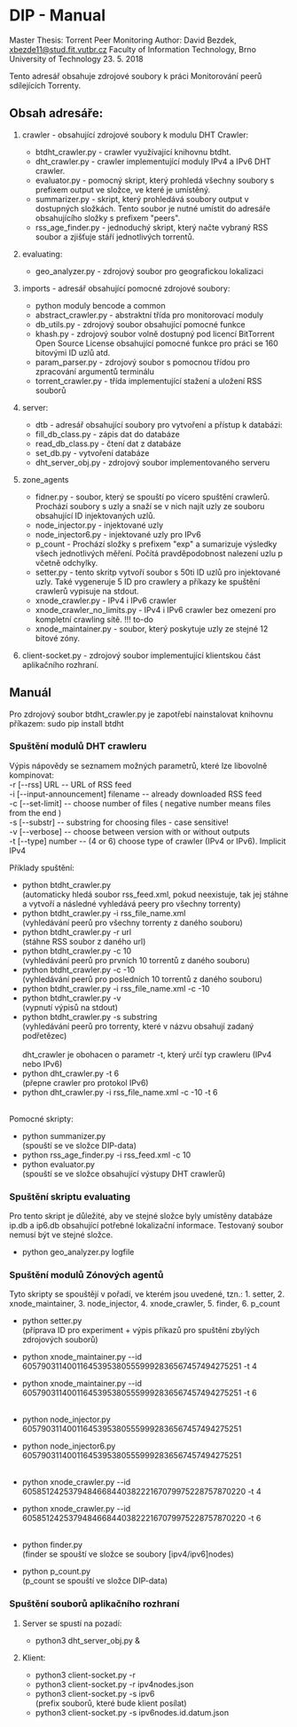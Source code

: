 # DIP - Manual
Master Thesis: Torrent Peer Monitoring
Author: David Bezdek, xbezde11@stud.fit.vutbr.cz
Faculty of Information Technology, Brno University of Technology
23. 5. 2018

Tento adresář obsahuje zdrojové soubory k práci Monitorování peerů sdílejících Torrenty.

## Obsah adresáře:
1. crawler - obsahující zdrojové soubory k modulu DHT Crawler:
   - btdht_crawler.py - crawler využívající knihovnu btdht.
   - dht_crawler.py - crawler implementující moduly IPv4 a IPv6 DHT crawler.
   - evaluator.py - pomocný skript, který prohledá všechny soubory s prefixem output ve složce, ve které je umístěný.
   - summarizer.py - skript, který prohledává soubory output v dostupných složkách. Tento soubor je nutné umístit do adresáře obsahujícího složky s prefixem "peers".
   - rss_age_finder.py - jednoduchý skript, který načte vybraný RSS soubor a zjišťuje stáří jednotlivých torrentů.
  
2. evaluating:
   - geo_analyzer.py - zdrojový soubor pro geografickou lokalizaci
  
3. imports - adresář obsahující pomocné zdrojové soubory:
   - python moduly bencode a common
   - abstract_crawler.py - abstraktní třída pro monitorovací moduly
   - db_utils.py - zdrojový soubor obsahující pomocné funkce
   - khash.py - zdrojový soubor volně dostupný pod licencí BitTorrent Open Source License obsahující pomocné funkce pro práci se 160 bitovými ID uzlů atd.
   - param_parser.py - zdrojový soubor s pomocnou třídou pro zpracování argumentů terminálu
   - torrent_crawler.py - třída implementující stažení a uložení RSS souborů
  
4. server:
   - dtb - adresář obsahující soubory pro vytvoření a přístup k databázi:
    - fill_db_class.py - zápis dat do databáze
    - read_db_class.py - čtení dat z databáze
    - set_db.py - vytvoření databáze
   - dht_server_obj.py - zdrojový soubor implementovaného serveru

5. zone_agents
   - fidner.py - soubor, který se spouští po vícero spuštění crawlerů. Prochází soubory s uzly a snaží se v nich najít uzly ze souboru obsahující ID injektovaných uzlů.
   - node_injector.py - injektované uzly
   - node_injector6.py - injektované uzly pro IPv6
   - p_count - Prochází složky s prefixem "exp" a sumarizuje výsledky všech jednotlivých měření. Počítá pravděpodobnost nalezení uzlu p včetně odchylky.
   - setter.py - tento skritp vytvoří soubor s 50ti ID uzlů pro injektované uzly. Také vygeneruje 5 ID pro crawlery a příkazy ke spuštění crawlerů vypisuje na stdout.
   - xnode_crawler.py - IPv4 i IPv6 crawler
   - xnode_crawler_no_limits.py - IPv4 i IPv6 crawler bez omezení pro kompletní crawling sítě. !!! to-do
   - xnode_maintainer.py - soubor, který poskytuje uzly ze stejné 12 bitové zóny.
  
6. client-socket.py - zdrojový soubor implementující klientskou část aplikačního rozhraní.

## Manuál
Pro zdrojový soubor btdht_crawler.py je zapotřebí nainstalovat knihovnu příkazem:
sudo pip install btdht

### Spuštění modulů DHT crawleru
Výpis nápovědy se seznamem možných parametrů, které lze libovolně kompinovat: <br>
    -r [--rss] URL -- URL of RSS feed <br>
    -i [--input-announcement] filename -- already downloaded RSS feed <br>
    -c [--set-limit] -- choose number of files ( negative number means files from the end ) <br>
    -s [--substr] -- substring for choosing files - case sensitive! <br>
    -v [--verbose] -- choose between version with or without outputs <br>
    -t [--type] number -- (4 or 6) choose type of crawler (IPv4 or IPv6). Implicit IPv4 <br>

Příklady spuštění: <br>
- python btdht_crawler.py <br>(automaticky hledá soubor rss_feed.xml, pokud neexistuje, tak jej stáhne a vytvoří a následné vyhledává peery pro všechny torrenty) <br>
- python btdht_crawler.py -i rss_file_name.xml <br> (vyhledávání peerů pro všechny torrenty z daného souboru) <br>
- python btdht_crawler.py -r url <br>(stáhne RSS soubor z daného url) <br>
- python btdht_crawler.py -c 10  <br>(vyhledávání peerů pro prvních 10 torrentů z daného souboru) <br>
- python btdht_crawler.py -c -10 <br>(vyhledávání peerů pro posledních 10 torrentů z daného souboru) <br>
- python btdht_crawler.py -i rss_file_name.xml -c -10 <br>
- python btdht_crawler.py -v <br> (vypnutí výpisů na stdout) <br>
- python btdht_crawler.py -s substring <br>(vyhledávání peerů pro torrenty, které v názvu obsahují zadaný podřetězec) <br>
   <br>
dht_crawler je obohacen o parametr -t, který určí typ crawleru (IPv4 nebo IPv6) <br>
- python dht_crawler.py -t 6 <br> (přepne crawler pro protokol IPv6) <br>
- python dht_crawler.py -i rss_file_name.xml -c -10 -t 6 <br> <br>

Pomocné skripty: <br>
- python summanizer.py <br> (spouští se ve složce DIP-data)
- python rss_age_finder.py -i rss_feed.xml -c 10
- python evaluator.py  <br> (spouští se ve složce obsahující výstupy DHT crawlerů)

### Spuštění skriptu evaluating
Pro tento skript je důležité, aby ve stejné složce byly umístěny databáze ip.db a ip6.db obsahující potřebné lokalizační informace. Testovaný soubor nemusí být ve stejné složce.
- python geo_analyzer.py logfile

### Spuštění modulů Zónových agentů
Tyto skripty se spouštějí v pořadí, ve kterém jsou uvedené, tzn.: 1. setter, 2. xnode_maintainer, 3. node_injector, 4. xnode_crawler, 5. finder, 6. p_count
- python setter.py <br> (příprava ID pro experiment + výpis příkazů pro spuštění zbylých zdrojových souborů) 
- python xnode_maintainer.py --id 605790311400116453953805559992836567457494275251 -t 4 
- python xnode_maintainer.py --id 605790311400116453953805559992836567457494275251 -t 6 <br><br>

- python node_injector.py 605790311400116453953805559992836567457494275251 
- python node_injector6.py 605790311400116453953805559992836567457494275251 <br><br>

- python xnode_crawler.py --id 605851242537948466844038222167079975228757870220 -t 4
- python xnode_crawler.py --id 605851242537948466844038222167079975228757870220 -t 6 <br><br>

- python finder.py <br> (finder se spouští ve složce se soubory [ipv4/ipv6]nodes)
- python p_count.py <br> (p_count se spouští ve složce DIP-data)

### Spuštění souborů aplikačního rozhraní

1. Server se spustí na pozadí:
   - python3 dht_server_obj.py &
  
2. Klient:
   - python3 client-socket.py -r
   - python3 client-socket.py -r ipv4nodes.json
   - python3 client-socket.py -s ipv6 <br> (prefix souborů, které bude klient posílat)
   - python3 client-socket.py -s ipv6nodes.id.datum.json
